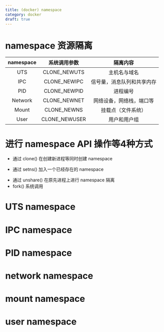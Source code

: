 ```yaml
---
title: (docker) namespace
category: docker
draft: true
---
```


# namespace 资源隔离

namespace | 系统调用参数 | 隔离内容
:---: | :--: | :-:
UTS | CLONE_NEWUTS | 主机名与域名
IPC | CLONE_NEWIPC | 信号量，消息队列和共享内存
PID | CLONE_NEWPID | 进程编号
Network | CLONE_NEWNET | 网络设备，网络栈，端口等
Mount | CLONE_NEWNS | 挂载点（文件系统）
User | CLONE_NEWUSER | 用户和用户组

# 进行 namespace API 操作等4种方式

- 通过 clone() 在创建新进程等同时创建 namespace
+ 通过 setns() 加入一个已经存在的 namespace
* 通过 unshare() 在原先进程上进行 namespace 隔离
* fork() 系统调用

# UTS namespace

# IPC namespace

# PID namespace

# network namespace

# mount namespace

# user namespace
